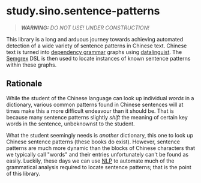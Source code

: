 # study.sino.sentence-patterns
> _**WARNING:** DO NOT USE! UNDER CONSTRUCTION!_

This library is a long and arduous journey towards achieving automated detection of a wide variety of sentence patterns in Chinese text. Chinese text is turned into [dependency grammar](https://en.wikipedia.org/wiki/Dependency_grammar) graphs using [datalinguist](https://github.com/simongray/datalinguist). The [Semgrex](https://nlp.stanford.edu/nlp/javadoc/javanlp/edu/stanford/nlp/semgraph/semgrex/SemgrexPattern.html) DSL is then used to locate instances of known sentence patterns within these graphs.

## Rationale
While the student of the Chinese language can look up individual _words_ in a dictionary, various common patterns found in Chinese sentences will at times make this a more difficult endeavour than it should be. That is because many sentence patterns slightly _shift_ the meaning of certain key words in the sentence, unbeknownst to the student.

What the student seemingly needs is _another_ dictionary, this one to look up Chinese sentence patterns (these books do exist). However, sentence patterns are much more dynamic than the blocks of Chinese characters that we typically call "words" and their entries unfortunately can't be found as easily. Luckily, these days we can use [NLP](https://en.wikipedia.org/wiki/Natural_language_processing) to automate much of the grammatical analysis required to locate sentence patterns; that is the point of this library.
